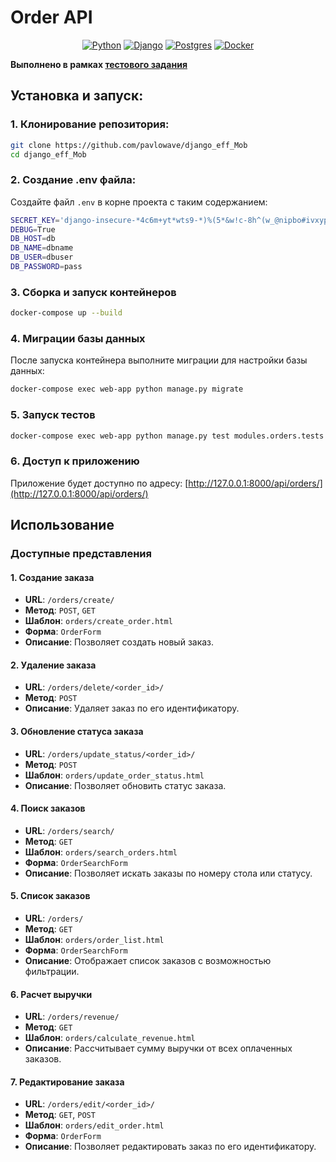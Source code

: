 # Order API

<div align="center">

[![Python](https://img.shields.io/badge/python-3670A0?style=for-the-badge&logo=python&logoColor=ffdd54)](https://www.python.org/)
[![Django](https://img.shields.io/badge/Django-%23092E20?style=for-the-badge&logo=django&logoColor=white)](https://www.djangoproject.com/)
[![Postgres](https://img.shields.io/badge/postgres-%23316192.svg?style=for-the-badge&logo=postgresql&logoColor=white)](https://www.postgresql.org/)
[![Docker](https://img.shields.io/badge/Docker-%230db7ed?style=for-the-badge&logo=docker&logoColor=white)](https://www.docker.com/)
</div>

**Выполнено в рамках [тестового задания](https://app.affine.pro/workspace/250b4b65-457d-47fa-97cc-def98b124735/it0qZqZ0R57zFfJa7xVC6?mode=page)**

## Установка и запуск:

### 1. Клонирование репозитория:
```sh
git clone https://github.com/pavlowave/django_eff_Mob
cd django_eff_Mob
```

### 2. Создание .env файла:
Создайте файл `.env` в корне проекта с таким содержанием:

```bash
SECRET_KEY='django-insecure-*4c6m+yt*wts9-*)%(5*&w!c-8h^(w_@nipbo#ivxypzd9!%*d'
DEBUG=True
DB_HOST=db
DB_NAME=dbname
DB_USER=dbuser
DB_PASSWORD=pass
```

### 3. Сборка и запуск контейнеров
```bash
docker-compose up --build
```

### 4. Миграции базы данных
После запуска контейнера выполните миграции для настройки базы данных:
```sh
docker-compose exec web-app python manage.py migrate
```

### 5. Запуск тестов

```sh
docker-compose exec web-app python manage.py test modules.orders.tests.test_all
```

### 6. Доступ к приложению
Приложение будет доступно по адресу: [http://127.0.0.1:8000/api/orders/](http://127.0.0.1:8000/api/orders/)

## Использование

### Доступные представления

#### 1. Создание заказа
- **URL**: `/orders/create/`
- **Метод**: `POST`, `GET`
- **Шаблон**: `orders/create_order.html`
- **Форма**: `OrderForm`
- **Описание**: Позволяет создать новый заказ.

#### 2. Удаление заказа
- **URL**: `/orders/delete/<order_id>/`
- **Метод**: `POST`
- **Описание**: Удаляет заказ по его идентификатору.

#### 3. Обновление статуса заказа
- **URL**: `/orders/update_status/<order_id>/`
- **Метод**: `POST`
- **Шаблон**: `orders/update_order_status.html`
- **Описание**: Позволяет обновить статус заказа.

#### 4. Поиск заказов
- **URL**: `/orders/search/`
- **Метод**: `GET`
- **Шаблон**: `orders/search_orders.html`
- **Форма**: `OrderSearchForm`
- **Описание**: Позволяет искать заказы по номеру стола или статусу.

#### 5. Список заказов
- **URL**: `/orders/`
- **Метод**: `GET`
- **Шаблон**: `orders/order_list.html`
- **Форма**: `OrderSearchForm`
- **Описание**: Отображает список заказов с возможностью фильтрации.

#### 6. Расчет выручки
- **URL**: `/orders/revenue/`
- **Метод**: `GET`
- **Шаблон**: `orders/calculate_revenue.html`
- **Описание**: Рассчитывает сумму выручки от всех оплаченных заказов.

#### 7. Редактирование заказа
- **URL**: `/orders/edit/<order_id>/`
- **Метод**: `GET`, `POST`
- **Шаблон**: `orders/edit_order.html`
- **Форма**: `OrderForm`
- **Описание**: Позволяет редактировать заказ по его идентификатору.

